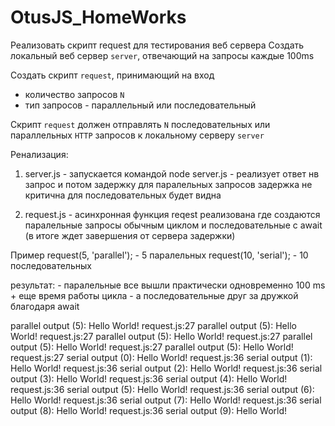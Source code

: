 # OtusJS_HomeWorks
Реализовать скрипт request для тестирования веб сервера
Создать локальный веб сервер `server`, отвечающий на запросы каждые 100ms

Создать скрипт `request`, принимающий на вход
- количество запросов `N`
- тип запросов - параллельный или последовательный

Скрипт `request` должен отправлять `N` последовательных или параллельных `HTTP` запросов к локальному серверу `server`

Ренализация: 
1) server.js - запускается командой node server.js - реализует ответ нв запрос и потом задержку для паралельных запросов задержка не критична для последовательных будет видна


2) request.js - асинхронная функция reqest реализована где создаются паралельные запросы обычным циклом и последовательные с await (в итоге ждет завершения от сервера задержки) 

Пример 
request(5, 'parallel'); - 5 паралельных
request(10, 'serial'); - 10 последовательных

результат: - паралельные все вышли практически одновременно 100 ms + еще время работы цикла - а последовательные друг за дружкой благодаря await

parallel output (5): Hello World!
request.js:27
parallel output (5): Hello World!
request.js:27
parallel output (5): Hello World!
request.js:27
parallel output (5): Hello World!
request.js:27
parallel output (5): Hello World!
request.js:27
serial output (0): Hello World!
request.js:36
serial output (1): Hello World!
request.js:36
serial output (2): Hello World!
request.js:36
serial output (3): Hello World!
request.js:36
serial output (4): Hello World!
request.js:36
serial output (5): Hello World!
request.js:36
serial output (6): Hello World!
request.js:36
serial output (7): Hello World!
request.js:36
serial output (8): Hello World!
request.js:36
serial output (9): Hello World!

